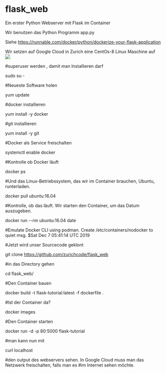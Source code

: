 # flask_web
Ein erster Python Webserver mit Flask im Container

Wir benutzen das Python Programm app.py

Siehe
https://runnable.com/docker/python/dockerize-your-flask-application

Wir setzen auf Google Cloud in Zurich eine CentOs-8 Linux Maschine auf
<image src="https://raw.githubusercontent.com/zurichcode/flask_web/master/flask_web_host_google_cloud.PNG"/>

#superuser werden , damit man Installieren darf

sudo su -

#Neueste Software holen

yum update

#docker installieren

yum install -y docker

#git installieren

yum install -y git

#Docker als Service freischalten

systemctl enable docker

#Kontrolle ob Docker läuft

docker ps

#Und das Linux-Betriebssystem, das wir im Container brauchen, Ubuntu, runterladen.

docker pull ubuntu:16.04

#Kontrolle, ob das läuft. Wir starten den Container, um das Datum auszugeben.

docker run --rm ubuntu:16.04 date

#Emulate Docker CLI using podman. Create /etc/containers/nodocker to quiet msg.
$Sat Dec  7 05:41:14 UTC 2019

#Jetzt wird unser Sourcecode geklont

git clone https://github.com/zurichcode/flask_web

#in das Directory gehen

cd flask_web/

#Den Container bauen

docker build -t flask-tutorial:latest -f dockerfile  .

#Ist der Container da?

docker images

#Den Container starten

docker run -d -p 80:5000 flask-tutorial

#man kann nun mit

curl localhost

#den output des webservers sehen. In Google Cloud muss man das Netzwerk freischalten, falls man es 
#im Internet sehen möchte.







